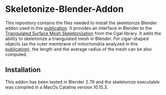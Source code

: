 # Skeletonize-Blender-Addon
This repository contains the files needed to install the skeletonize Blender addon used in this [publication](https://www.biorxiv.org/content/10.1101/2021.03.15.435547v2). It provides an interface in Blender 
to the [Triangulated Surface Mesh Skeletonization](https://doc.cgal.org/latest/Surface_mesh_skeletonization/index.html) from the Cgal library.
It adds the ability to skeletonize a triangulated mesh in Blender. For cigar-shaped objects (as the outer membrane of mitochondria analyzed in this [publication](https://www.biorxiv.org/content/10.1101/2021.03.15.435547v2)),
the length and the average radius of the mesh can be also computed.

## Installation
This addon has been tested in Blender 2.79 and the skeletonize executable was compiled in a MacOs Catalina version 10.15.3.



